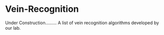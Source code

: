 # Vein-Recognition
Under Construction.........
A list of vein recognition algorithms developed by our lab.
